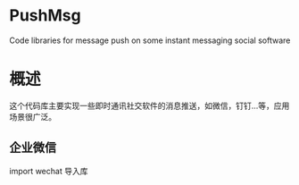 # PushMsg
Code libraries for message push on some instant messaging social software
# 概述
这个代码库主要实现一些即时通讯社交软件的消息推送，如微信，钉钉...等，应用场景很广泛。
## 企业微信
import wechat 导入库